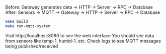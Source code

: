 Before: Gateway generates data → HTTP → Server → RPC → Database
After:  Sensors → MQTT → Gateway → HTTP → Server → RPC → Database

```bash
make build
make run-mqtt-system
```
Visit http://localhost:8080 to see the web interface
You should see data from sensors like temp-1, humid-1, etc.
Check logs to see MQTT messages being published/received